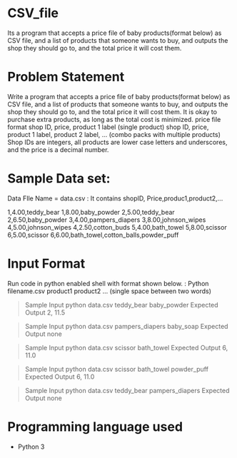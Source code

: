 # CSV_file
Its a program that accepts a price file of baby products(format below) as CSV file, and a list of products that someone wants to buy, and outputs the shop they should go to, and the total price it will cost them.

# Problem Statement
Write a program that accepts a price file of baby products(format below) as CSV file, and a list of products that someone wants to buy, and outputs the shop they should go to, and the total price it will cost them. It is okay to purchase extra products, as long as the total cost is minimized. price file format shop ID, price, product 1 label (single product) shop ID, price, product 1 label, product 2 label, ... (combo packs with multiple products) Shop IDs are integers, all products are lower case letters and underscores, and the price is a decimal number.
 # Sample Data set:

 Data FIle Name = data.csv
: It contains shopID, Price,produc1,product2,...

1,4.00,teddy_bear
1,8.00,baby_powder
2,5.00,teddy_bear
2,6.50,baby_powder
3,4.00,pampers_diapers
3,8.00,johnson_wipes
4,5.00,johnson_wipes
4,2.50,cotton_buds
5,4.00,bath_towel
5,8.00,scissor
6,5.00,scissor
6,6.00,bath_towel,cotton_balls,powder_puff

# Input Format
Run code in python enabled shell with  format shown below. 
: Python filename.csv product1 product2 ... (single space between two words)
>Sample Input
>python data.csv teddy_bear baby_powder
>Expected Output
>2, 11.5

>Sample Input
>python data.csv pampers_diapers baby_soap
>Expected Output
>none

>Sample Input
>python data.csv scissor bath_towel
>Expected Output
>6, 11.0

>Sample Input
>python data.csv scissor bath_towel powder_puff
>Expected Output
>6, 11.0

>Sample Input
>python data.csv teddy_bear pampers_diapers
>Expected Output
>none

# Programming language used
 - Python 3